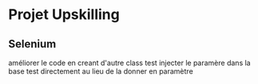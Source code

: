 # Projet Upskilling

## Selenium

améliorer le code en creant d'autre class test
injecter le paramère dans la base test directement au lieu de la donner en paramètre 